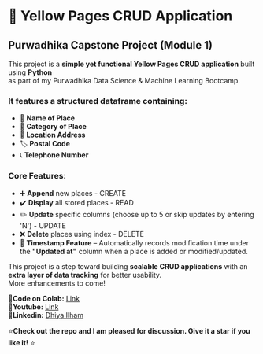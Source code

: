 # 🚀 Yellow Pages CRUD Application 
## Purwadhika Capstone Project (Module 1)
This project is a **simple yet functional Yellow Pages CRUD application** built using **Python**  
as part of my Purwadhika Data Science & Machine Learning Bootcamp. 

### It features a structured dataframe containing:
- 📌 **Name of Place**
- 🏢 **Category of Place**
- 📍 **Location Address**
- 🏷️ **Postal Code**
- 📞 **Telephone Number**

### Core Features:
- ➕ **Append** new places - CREATE
- ✔️ **Display** all stored places - READ
- ✏️ **Update** specific columns (choose up to 5 or skip updates by entering 'N') - UPDATE
- ❌ **Delete** places using index - DELETE
- 📅 **Timestamp Feature** – Automatically records modification time under the **"Updated at"** column when a place is added or modified/updated.

This project is a step toward building **scalable CRUD applications** with an **extra layer of data tracking** for better usability.  
More enhancements to come!

🔗**Code on Colab:** [Link](https://colab.research.google.com/drive/1bbjG6XXmgMZZML5l7XZG2XahSHd31H_F?usp=sharing)  
🔗**Youtube:** [Link](https://www.youtube.com/watch?v=Njc70fHwAu0)  
🔗**Linkedin:** [Dhiya Ilham](https://www.linkedin.com/in/dhiya-ilhamtri/)  

⭐**Check out the repo and I am pleased for discussion. Give it a star if you like it!** ⭐
